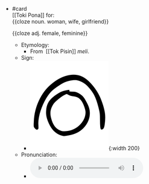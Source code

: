 - #card  
  [[Toki Pona]] for:  
  {{cloze noun. woman, wife, girlfriend}}
  
  {{cloze adj. female, feminine}}
	- Etymology:
		- From  [[Tok Pisin]] *meli*.
	- Sign:
		- ![Meli_-_sitelen_pona_in_Sonja_Lang's_handwriting.svg](../assets/Meli_-_sitelen_pona_in_Sonja_Lang's_handwriting_1657539801373_0.svg){:width 200}
	- Pronunciation:
		- ![](../assets/Toki_Pona_-_jan_Lakuse_-_meli_1657458159154_0.ogg)